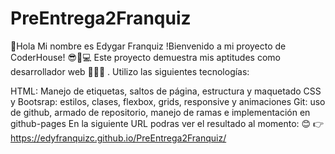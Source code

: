 # PreEntrega2Franquiz
🖖Hola Mi nombre es Edygar Franquiz
!Bienvenido a mi proyecto de CoderHouse! 😎🤍💻
Este proyecto demuestra mis aptitudes como desarrollador web 👩‍💻🚀 . 
Utilizo las siguientes tecnologías:

HTML: Manejo de etiquetas, saltos de página, estructura y maquetado
CSS y Bootsrap: estilos, clases, flexbox, grids, responsive y animaciones
Git: uso de github, armado de repositorio, manejo de ramas e implementación en github-pages
En la siguiente URL podras ver el resultado al momento: 😊 👉 https://edyfranquizc.github.io/PreEntrega2Franquiz/
